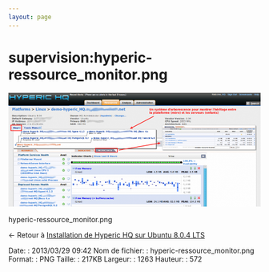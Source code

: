 ```yaml
---
layout: page
---
```


supervision:hyperic-ressource\_monitor.png
==========================================

[![hyperic-ressource\_monitor.png](../../assets/media/supervision/hyperic-ressource_monitor.png@cache=&w=900&h=407 "hyperic-ressource_monitor.png")](../../assets/media/supervision/hyperic-ressource_monitor.png@cache= "Afficher le fichier original")

hyperic-ressource\_monitor.png

← Retour à [Installation de Hyperic HQ sur Ubuntu 8.0.4
LTS](../../various/hyperic-ubuntu-install.html "various:hyperic-ubuntu-install")

Date:
:   2013/03/29 09:42
Nom de fichier:
:   hyperic-ressource\_monitor.png
Format:
:   PNG
Taille:
:   217KB
Largeur:
:   1263
Hauteur:
:   572

